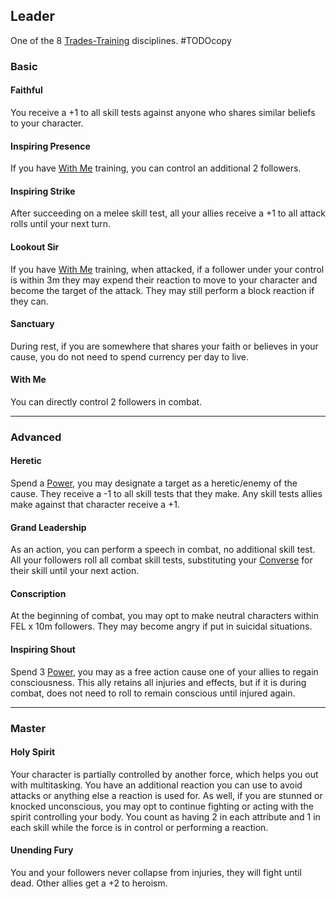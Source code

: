 ## Leader
One of the 8 [Trades-Training](Trades-Training) disciplines.
#TODOcopy 

### Basic
#### Faithful
You receive a +1 to all skill tests against anyone who shares similar beliefs to your character.

#### Inspiring Presence
If you have [With Me](#With%20Me) training, you can control an additional 2 followers.

#### Inspiring Strike
After succeeding on a melee skill test, all your allies receive a +1 to all attack rolls until your next turn.

#### Lookout Sir
If you have [With Me](#With%20Me) training, when attacked, if a follower under your control is within 3m they may expend their reaction to move to your character and become the target of the attack. They may still perform a block reaction if they can.

#### Sanctuary
During rest, if you are somewhere that shares your faith or believes in your cause, you do not need to spend currency per day to live.

#### With Me
You can directly control 2 followers in combat.

---
### Advanced

#### Heretic
Spend a [Power](Stats#Power), you may designate a target as a heretic/enemy of the cause. They receive a -1 to all skill tests that they make. Any skill tests allies make against that character receive a +1.

#### Grand Leadership
As an action, you can perform a speech in combat, no additional skill test. All your followers roll all combat skill tests, substituting your [Converse](Converse) for their skill until your next action.

#### Conscription
At the beginning of combat, you may opt to make neutral characters within FEL x 10m followers. They may become angry if put in suicidal situations.

#### Inspiring Shout
Spend 3 [Power](Stats#Power), you may as a free action cause one of your allies to regain consciousness. This ally retains all injuries and effects, but if it is during combat, does not need to roll to remain conscious until injured again.

---

### Master
#### Holy Spirit
Your character is partially controlled by another force, which helps you out with multitasking. You have an additional reaction you can use to avoid attacks or anything else a reaction is used for. As well, if you are stunned or knocked unconscious, you may opt to continue fighting or acting with the spirit controlling your body. You count as having 2 in each attribute and 1 in each skill while the force is in control or performing a reaction.

#### Unending Fury
You and your followers never collapse from injuries, they will fight until dead. Other allies get a +2 to heroism.